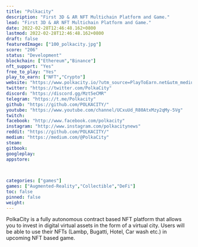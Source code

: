 ```yaml
---
title: "Polkacity"
description: "First 3D & AR NFT Multichain Platform and Game."
lead: "First 3D & AR NFT Multichain Platform and Game."
date: 2022-02-28T12:46:48.162+0800
lastmod: 2022-02-28T12:46:48.162+0800
draft: false
featuredImage: ["100_polkacity.jpg"]
score: "206"
status: "Development"
blockchain: ["Ethereum","Binance"]
nft_support: "Yes"
free_to_play: "Yes"
play_to_earn: ["NFT","Crypto"]
website: "https://www.polkacity.io/?utm_source=PlayToEarn.net&utm_medium=organic&utm_campaign=gamepage"
twitter: "https://twitter.com/PolkaCity"
discord: "https://discord.gg/Mzt5eCMR"
telegram: "https://t.me/Polkacity"
github: "https://github.com/POLKACITY/"
youtube: "https://www.youtube.com/channel/UCxuUd_R80AtxMzy2qMy-5Vg"
twitch: 
facebook: "http://www.facebook.com/polkacity"
instagram: "http://www.instagram.com/polkacitynews"
reddit: "https://github.com/POLKACITY/"
medium: "https://medium.com/@PolkaCity"
steam: 
gitbook: 
googleplay: 
appstore: 

  
    
categories: ["games"]
games: ["Augmented-Reality","Collectible","DeFi"]
toc: false
pinned: false
weight: 
---
```

PolkaCity is a fully autonomous contract based NFT platform that allows you to invest in digital virtual assets in the form of a virtual city. Users will be able to use their NFTs (Lambp, Bugatti, Hotel, Car wash etc.) in upcoming NFT based game.